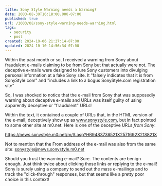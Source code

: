 ```yaml
---
title: Sony Style Warning needs a Warning?
date: 2003-08-30T16:18:00.000-07:00
published: true
url: /2003/08/sony-style-warning-needs-warning.html
tags:
  - security
  - post
created: 2024-10-06 21:27:14-07:00
updated: 2024-10-10 14:56:34-07:00
---
```


Within the past month or so, I received a warning from Sony about fraudulent e-mails claiming to be from Sony but that actually were not. The deceptive e-mails were designed to lure Sony customers into divulging personal information at a fake Sony site. It "falsely indicates that it is from SonyStyle.com" and "includes a link to a bogus SonyStyle.com registration site"  
  
So, I was shocked to notice that the e-mail from Sony that was supposedly warning about deceptive e-mails and URLs was itself guilty of using apparently deceptive or "fraudulent" URLs!  
  
Within the text, it contained a couple of URLs that, in the HTML version of the e-mail, deceptively show up as www.sonystyle.com, but in fact pointed to some other site at m0.net. Here is one of the deceptive URLs _from Sony_:  
  
https://news.sonystyle.m0.net/m/S.asp?HB9483736521X2571692X218821X  
  
Not to mention that the From address of the e-mail was also from the same site: sonystyle@news.sonystyle.m0.net  
  
Should you trust the warning e-mail? Sure. The contents are benign enough. Just think twice about clicking those links or replying to the e-mail! Sony is surely using a company to send out the mass e-mailings and to track the "click-through" responses, but that seems like a pretty poor choice in this context!